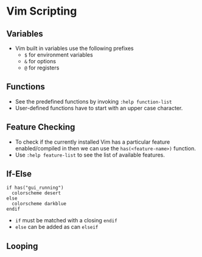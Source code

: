 # Vim Scripting

## Variables

* Vim built in variables use the following prefixes
    - `$` for environment variables
    - `&` for options
    - `@` for registers

## Functions

* See the predefined functions by invoking `:help function-list`
* User-defined functions have to start with an upper case character.

## Feature Checking

* To check if the currently installed Vim has a particular feature enabled/compiled in then we can use the `has(<feature-name>)` function.
* Use `:help feature-list` to see the list of available features.

## If-Else

```vim
if has("gui_running")
  colorscheme desert
else
  colorscheme darkblue
endif
```

* `if` must be matched with a closing `endif`
* `else` can be added as can `elseif`

## Looping